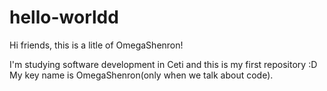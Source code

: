 # hello-worldd

Hi friends, this is a litle of OmegaShenron!

I'm studying software development in Ceti and this is my first repository :D
My key name is OmegaShenron(only when we talk about code).
